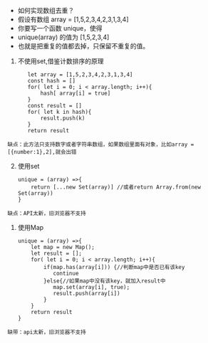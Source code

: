 
* 如何实现数组去重？
* 假设有数组 array = [1,5,2,3,4,2,3,1,3,4]
* 你要写一个函数 unique，使得
* unique(array) 的值为 [1,5,2,3,4]
* 也就是把重复的值都去掉，只保留不重复的值。
  
1. 不使用set,借鉴计数排序的原理
   ```
      let array = [1,5,2,3,4,2,3,1,3,4]
      const hash = []
      for( let i = 0; i < array.length; i++){
          hash[ array[i] = true]
      }
      const result = []
      for( let k in hash){
          result.push(k)
      }
      return result
   ```
 `缺点：此方法只支持数字或者字符串数组，如果数组里面有对象，比如array = [{number:1},2],就会出错`

2. 使用set
   
   ```
   unique = (array) =>{
       return [...new Set(array)] //或者return Array.from(new Set(array))
   }
   ```
 `缺点：API太新，旧浏览器不支持`

 1. 使用Map
    ```
    unique = (array) =>{
        let map = new Map();
        let result = [];
        for( let i = 0; i < array.length; i++){
            if(map.has(array[i])) {//判断map中是否已有该key
               continue
            }else{//如果map中没有该key，就加入result中
               map.set(array[i], true);
               result.push(array[i])
            }
        }
        return result
    }
    ```
`缺带：api太新，旧浏览器不支持`